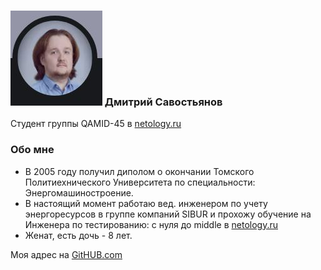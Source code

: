 ### ![](/img/avatar.JPG) Дмитрий Савостьянов
Студент группы QAMID-45 в [netology.ru](https://netology.ru/profile/program/qamid-45/schedule) 


### Обо мне
* В 2005 году получил диполом о окончании Томского Политиехнического Университета по специальности: Энергомашиностроение.
*  В настоящий момент работаю вед. инженером по учету энергоресурсов в группе компаний SIBUR и прохожу обучение  на Инженера по тестированию: с нуля до middle в [netology.ru](https://netology.ru/profile/program/qamid-45/schedule)  
*  Женат, есть дочь - 8 лет.

Моя адрес на [GitHUB.com](https://github.com/DmitrySavostyanov)